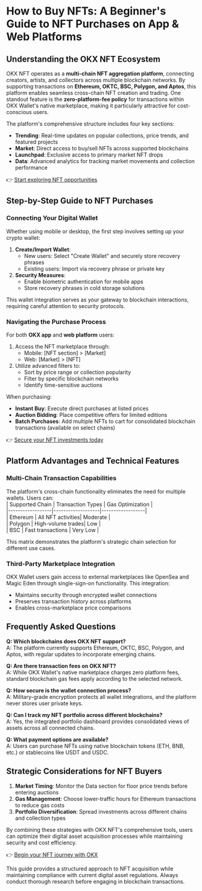 # How to Buy NFTs: A Beginner's Guide to NFT Purchases on App & Web Platforms  

## Understanding the OKX NFT Ecosystem  

OKX NFT operates as a **multi-chain NFT aggregation platform**, connecting creators, artists, and collectors across multiple blockchain networks. By supporting transactions on **Ethereum, OKTC, BSC, Polygon, and Aptos**, this platform enables seamless cross-chain NFT creation and trading. One standout feature is the **zero-platform-fee policy** for transactions within OKX Wallet's native marketplace, making it particularly attractive for cost-conscious users.  

The platform's comprehensive structure includes four key sections:  
- **Trending**: Real-time updates on popular collections, price trends, and featured projects  
- **Market**: Direct access to buy/sell NFTs across supported blockchains  
- **Launchpad**: Exclusive access to primary market NFT drops  
- **Data**: Advanced analytics for tracking market movements and collection performance  

👉 [Start exploring NFT opportunities](https://bit.ly/okx-bonus)  

## Step-by-Step Guide to NFT Purchases  

### Connecting Your Digital Wallet  

Whether using mobile or desktop, the first step involves setting up your crypto wallet:  
1. **Create/Import Wallet**:  
   - New users: Select "Create Wallet" and securely store recovery phrases  
   - Existing users: Import via recovery phrase or private key  
2. **Security Measures**:  
   - Enable biometric authentication for mobile apps  
   - Store recovery phrases in cold storage solutions  

This wallet integration serves as your gateway to blockchain interactions, requiring careful attention to security protocols.  

### Navigating the Purchase Process  

For both **OKX app** and **web platform** users:  
1. Access the NFT marketplace through:  
   - Mobile: [NFT section] > [Market]  
   - Web: [Market] > [NFT]  
2. Utilize advanced filters to:  
   - Sort by price range or collection popularity  
   - Filter by specific blockchain networks  
   - Identify time-sensitive auctions  

When purchasing:  
- **Instant Buy**: Execute direct purchases at listed prices  
- **Auction Bidding**: Place competitive offers for limited editions  
- **Batch Purchases**: Add multiple NFTs to cart for consolidated blockchain transactions (available on select chains)  

👉 [Secure your NFT investments today](https://bit.ly/okx-bonus)  

## Platform Advantages and Technical Features  

### Multi-Chain Transaction Capabilities  

The platform's cross-chain functionality eliminates the need for multiple wallets. Users can:  
| Supported Chain | Transaction Types | Gas Optimization |  
|------------------|-------------------|------------------|  
| Ethereum         | All NFT activities| Moderate         |  
| Polygon          | High-volume trades| Low              |  
| BSC              | Fast transactions | Very Low         |  

This matrix demonstrates the platform's strategic chain selection for different use cases.  

### Third-Party Marketplace Integration  

OKX Wallet users gain access to external marketplaces like OpenSea and Magic Eden through single-sign-on functionality. This integration:  
- Maintains security through encrypted wallet connections  
- Preserves transaction history across platforms  
- Enables cross-marketplace price comparisons  

## Frequently Asked Questions  

**Q: Which blockchains does OKX NFT support?**  
A: The platform currently supports Ethereum, OKTC, BSC, Polygon, and Aptos, with regular updates to incorporate emerging chains.  

**Q: Are there transaction fees on OKX NFT?**  
A: While OKX Wallet's native marketplace charges zero platform fees, standard blockchain gas fees apply according to the selected network.  

**Q: How secure is the wallet connection process?**  
A: Military-grade encryption protects all wallet integrations, and the platform never stores user private keys.  

**Q: Can I track my NFT portfolio across different blockchains?**  
A: Yes, the integrated portfolio dashboard provides consolidated views of assets across all connected chains.  

**Q: What payment options are available?**  
A: Users can purchase NFTs using native blockchain tokens (ETH, BNB, etc.) or stablecoins like USDT and USDC.  

## Strategic Considerations for NFT Buyers  

1. **Market Timing**: Monitor the Data section for floor price trends before entering auctions  
2. **Gas Management**: Choose lower-traffic hours for Ethereum transactions to reduce gas costs  
3. **Portfolio Diversification**: Spread investments across different chains and collection types  

By combining these strategies with OKX NFT's comprehensive tools, users can optimize their digital asset acquisition processes while maintaining security and cost efficiency.  

👉 [Begin your NFT journey with OKX](https://bit.ly/okx-bonus)  

This guide provides a structured approach to NFT acquisition while maintaining compliance with current digital asset regulations. Always conduct thorough research before engaging in blockchain transactions.